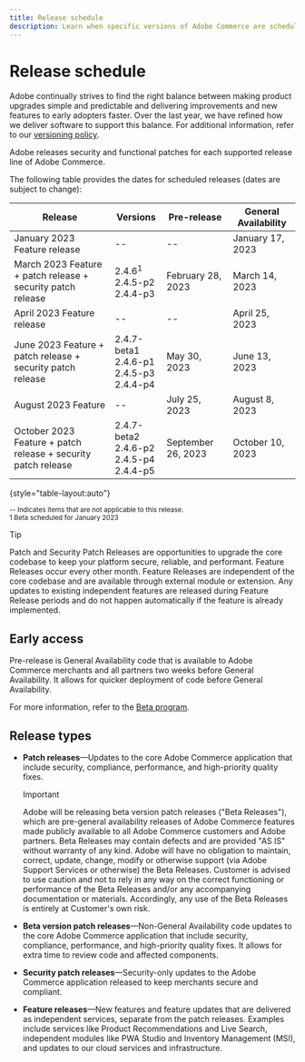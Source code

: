 ```yaml
---
title: Release schedule
description: Learn when specific versions of Adobe Commerce are scheduled for beta, pre-release, and general availability.
---
```


# Release schedule

Adobe continually strives to find the right balance between making product upgrades simple and predictable and delivering improvements and new features to early adopters faster. Over the last year, we have refined how we deliver software to support this balance. For additional information, refer to our [versioning policy](versioning-policy.md).

Adobe releases security and functional patches for each supported release line of Adobe Commerce.

The following table provides the dates for scheduled releases (dates are subject to change):

| Release                                                       | Versions                                        | Pre-release        | General Availability |
|---------------------------------------------------------------|-------------------------------------------------|--------------------|----------------------|
| January 2023 Feature release                                  | \-\-                                            | \-\-               | January 17, 2023     |
| March 2023 Feature + patch release + security patch release   | 2.4.6<sup>1</sup><br>2.4.5-p2<br>2.4.4-p3       | February 28, 2023  | March 14, 2023       |
| April 2023 Feature release                                    | \-\-                                            | \-\-               | April 25, 2023       |
| June 2023 Feature + patch release + security patch release    | 2.4.7-beta1<br>2.4.6-p1<br>2.4.5-p3<br>2.4.4-p4 | May 30, 2023       | June 13, 2023        |
| August 2023 Feature                                           | \-\-                                            | July 25, 2023      | August 8, 2023       |
| October 2023 Feature + patch release + security patch release | 2.4.7-beta2<br>2.4.6-p2<br>2.4.5-p4<br>2.4.4-p5 | September 26, 2023 | October 10, 2023     |

{style="table-layout:auto"}

<sup>\-\- Indicates items that are not applicable to this release.</sup><br>
<sup>1 Beta scheduled for January 2023</sup><br>

>[!TIP]
>
>Patch and Security Patch Releases are opportunities to upgrade the core codebase to keep your platform secure, reliable, and performant. Feature Releases occur every other month. Feature Releases are independent of the core codebase and are available through external module or extension. Any updates to existing independent features are released during Feature Release periods and do not happen automatically if the feature is already implemented.

## Early access

Pre-release is General Availability code that is available to Adobe Commerce merchants and all partners two weeks before General Availability. It allows for quicker deployment of code before General Availability.

For more information, refer to the [Beta program](beta-program.md).

## Release types

-  **Patch releases**—Updates to the core Adobe Commerce application that include security, compliance, performance, and high-priority quality fixes.

   >[!IMPORTANT]
   >
   >Adobe will be releasing beta version patch releases ("Beta Releases"), which are pre-general availability releases of Adobe Commerce features made publicly available to all Adobe Commerce customers and Adobe partners. Beta Releases may contain defects and are provided "AS IS" without warranty of any kind. Adobe will have no obligation to maintain, correct, update, change, modify or otherwise support (via Adobe Support Services or otherwise) the Beta Releases. Customer is advised to use caution and not to rely in any way on the correct functioning or performance of the Beta Releases and/or any accompanying documentation or materials. Accordingly, any use of the Beta Releases is entirely at Customer's own risk. 
   
-  **Beta version patch releases**—Non-General Availability code updates to the core Adobe Commerce application that include security, compliance, performance, and high-priority quality fixes. It allows for extra time to review code and affected components.
-  **Security patch releases**—Security-only updates to the Adobe Commerce application released to keep merchants secure and compliant.
-  **Feature releases**—New features and feature updates that are delivered as independent services, separate from the patch releases. Examples include services like Product Recommendations and Live Search, independent modules like PWA Studio and Inventory Management (MSI), and updates to our cloud services and infrastructure.
